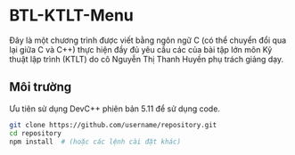 # BTL-KTLT-Menu

Đây là một chương trình được viết bằng ngôn ngữ C (có thể chuyển đổi qua lại giữa C và C++) thực hiện đầy đủ yêu cầu các của bài tập lớn môn Kỹ thuật lập trình (KTLT) do cô Nguyễn Thị Thanh Huyền phụ trách giảng dạy.

## Môi trường

Ưu tiên sử dụng DevC++ phiên bản 5.11 để sử dụng code. 

```bash
git clone https://github.com/username/repository.git
cd repository
npm install  # (hoặc các lệnh cài đặt khác)
